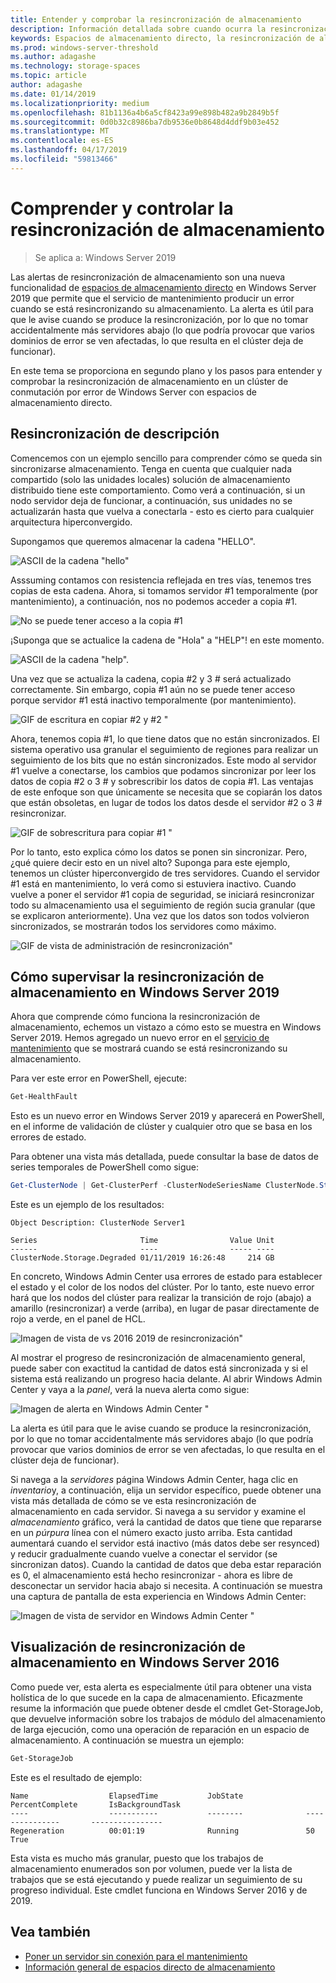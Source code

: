 ```yaml
---
title: Entender y comprobar la resincronización de almacenamiento
description: Información detallada sobre cuando ocurra la resincronización de almacenamiento y cómo verlo en Windows Server 2019.
keywords: Espacios de almacenamiento directo, la resincronización de almacenamiento, vuelva a sincronizar, almacenamiento, S2D
ms.prod: windows-server-threshold
ms.author: adagashe
ms.technology: storage-spaces
ms.topic: article
author: adagashe
ms.date: 01/14/2019
ms.localizationpriority: medium
ms.openlocfilehash: 81b1136a4b6a5cf8423a99e898b482a9b2849b5f
ms.sourcegitcommit: 0d0b32c8986ba7db9536e0b8648d4ddf9b03e452
ms.translationtype: MT
ms.contentlocale: es-ES
ms.lasthandoff: 04/17/2019
ms.locfileid: "59813466"
---
```

# <a name="understand-and-monitor-storage-resync"></a>Comprender y controlar la resincronización de almacenamiento

>Se aplica a: Windows Server 2019

Las alertas de resincronización de almacenamiento son una nueva funcionalidad de [espacios de almacenamiento directo](storage-spaces-direct-overview.md) en Windows Server 2019 que permite que el servicio de mantenimiento producir un error cuando se está resincronizando su almacenamiento. La alerta es útil para que le avise cuando se produce la resincronización, por lo que no tomar accidentalmente más servidores abajo (lo que podría provocar que varios dominios de error se ven afectadas, lo que resulta en el clúster deja de funcionar). 

En este tema se proporciona en segundo plano y los pasos para entender y comprobar la resincronización de almacenamiento en un clúster de conmutación por error de Windows Server con espacios de almacenamiento directo.

## <a name="understanding-resync"></a>Resincronización de descripción

Comencemos con un ejemplo sencillo para comprender cómo se queda sin sincronizarse almacenamiento. Tenga en cuenta que cualquier nada compartido (solo las unidades locales) solución de almacenamiento distribuido tiene este comportamiento. Como verá a continuación, si un nodo servidor deja de funcionar, a continuación, sus unidades no se actualizarán hasta que vuelva a conectarla - esto es cierto para cualquier arquitectura hiperconvergido. 

Supongamos que queremos almacenar la cadena "HELLO". 

![ASCII de la cadena "hello"](media/understand-storage-resync/hello.png)

Asssuming contamos con resistencia reflejada en tres vías, tenemos tres copias de esta cadena. Ahora, si tomamos servidor #1 temporalmente (por mantenimiento), a continuación, nos no podemos acceder a copia #1.

![No se puede tener acceso a la copia #1](media/understand-storage-resync/copy1.png)

¡Suponga que se actualice la cadena de "Hola" a "HELP"! en este momento.

![ASCII de la cadena "help".](media/understand-storage-resync/help.png)

Una vez que se actualiza la cadena, copia #2 y 3 # será actualizado correctamente. Sin embargo, copia #1 aún no se puede tener acceso porque servidor #1 está inactivo temporalmente (por mantenimiento). 

![GIF de escritura en copiar #2 y #2 "](media/understand-storage-resync/write.gif)

Ahora, tenemos copia #1, lo que tiene datos que no están sincronizados. El sistema operativo usa granular el seguimiento de regiones para realizar un seguimiento de los bits que no están sincronizados. Este modo al servidor #1 vuelve a conectarse, los cambios que podamos sincronizar por leer los datos de copia #2 o 3 # y sobrescribir los datos de copia #1. Las ventajas de este enfoque son que únicamente se necesita que se copiarán los datos que están obsoletas, en lugar de todos los datos desde el servidor #2 o 3 # resincronizar.

![GIF de sobrescritura para copiar #1 "](media/understand-storage-resync/overwrite.gif)

Por lo tanto, esto explica cómo los datos se ponen sin sincronizar. Pero, ¿qué quiere decir esto en un nivel alto? Suponga para este ejemplo, tenemos un clúster hiperconvergido de tres servidores. Cuando el servidor #1 está en mantenimiento, lo verá como si estuviera inactivo. Cuando vuelve a poner el servidor #1 copia de seguridad, se iniciará resincronizar todo su almacenamiento usa el seguimiento de región sucia granular (que se explicaron anteriormente). Una vez que los datos son todos volvieron sincronizados, se mostrarán todos los servidores como máximo.

![GIF de vista de administración de resincronización"](media/understand-storage-resync/admin.gif)

## <a name="how-to-monitor-storage-resync-in-windows-server-2019"></a>Cómo supervisar la resincronización de almacenamiento en Windows Server 2019

Ahora que comprende cómo funciona la resincronización de almacenamiento, echemos un vistazo a cómo esto se muestra en Windows Server 2019. Hemos agregado un nuevo error en el [servicio de mantenimiento](../../failover-clustering/health-service-overview.md) que se mostrará cuando se está resincronizando su almacenamiento.

Para ver este error en PowerShell, ejecute:

``` PowerShell
Get-HealthFault
```

Esto es un nuevo error en Windows Server 2019 y aparecerá en PowerShell, en el informe de validación de clúster y cualquier otro que se basa en los errores de estado. 

Para obtener una vista más detallada, puede consultar la base de datos de series temporales de PowerShell como sigue:

```PowerShell
Get-ClusterNode | Get-ClusterPerf -ClusterNodeSeriesName ClusterNode.Storage.Degraded
```
Este es un ejemplo de los resultados:

```
Object Description: ClusterNode Server1

Series                       Time                Value Unit
------                       ----                ----- ----
ClusterNode.Storage.Degraded 01/11/2019 16:26:48     214 GB
```

En concreto, Windows Admin Center usa errores de estado para establecer el estado y el color de los nodos del clúster. Por lo tanto, este nuevo error hará que los nodos del clúster para realizar la transición de rojo (abajo) a amarillo (resincronizar) a verde (arriba), en lugar de pasar directamente de rojo a verde, en el panel de HCL.

![Imagen de vista de vs 2016 2019 de resincronización"](media/understand-storage-resync/compare.png)

Al mostrar el progreso de resincronización de almacenamiento general, puede saber con exactitud la cantidad de datos está sincronizada y si el sistema está realizando un progreso hacia delante. Al abrir Windows Admin Center y vaya a la *panel*, verá la nueva alerta como sigue:

![Imagen de alerta en Windows Admin Center "](media/understand-storage-resync/alert.png)

La alerta es útil para que le avise cuando se produce la resincronización, por lo que no tomar accidentalmente más servidores abajo (lo que podría provocar que varios dominios de error se ven afectadas, lo que resulta en el clúster deja de funcionar). 

Si navega a la *servidores* página Windows Admin Center, haga clic en *inventario*y, a continuación, elija un servidor específico, puede obtener una vista más detallada de cómo se ve esta resincronización de almacenamiento en cada servidor. Si navega a su servidor y examine el *almacenamiento* gráfico, verá la cantidad de datos que tiene que repararse en un *púrpura* línea con el número exacto justo arriba. Esta cantidad aumentará cuando el servidor está inactivo (más datos debe ser resynced) y reducir gradualmente cuando vuelve a conectar el servidor (se sincronizan datos). Cuando la cantidad de datos que deba estar reparación es 0, el almacenamiento está hecho resincronizar - ahora es libre de desconectar un servidor hacia abajo si necesita. A continuación se muestra una captura de pantalla de esta experiencia en Windows Admin Center:

![Imagen de vista de servidor en Windows Admin Center "](media/understand-storage-resync/server.png)

## <a name="how-to-see-storage-resync-in-windows-server-2016"></a>Visualización de resincronización de almacenamiento en Windows Server 2016

Como puede ver, esta alerta es especialmente útil para obtener una vista holística de lo que sucede en la capa de almacenamiento. Eficazmente resume la información que puede obtener desde el cmdlet Get-StorageJob, que devuelve información sobre los trabajos de módulo del almacenamiento de larga ejecución, como una operación de reparación en un espacio de almacenamiento. A continuación se muestra un ejemplo:

```PowerShell
Get-StorageJob
```

Este es el resultado de ejemplo:

```
Name                  ElapsedTime           JobState              PercentComplete       IsBackgroundTask
----                  -----------           --------              ---------------       ----------------
Regeneration          00:01:19              Running               50                    True

```

Esta vista es mucho más granular, puesto que los trabajos de almacenamiento enumerados son por volumen, puede ver la lista de trabajos que se está ejecutando y puede realizar un seguimiento de su progreso individual. Este cmdlet funciona en Windows Server 2016 y de 2019.

## <a name="see-also"></a>Vea también

- [Poner un servidor sin conexión para el mantenimiento](maintain-servers.md)
- [Información general de espacios directo de almacenamiento](storage-spaces-direct-overview.md)